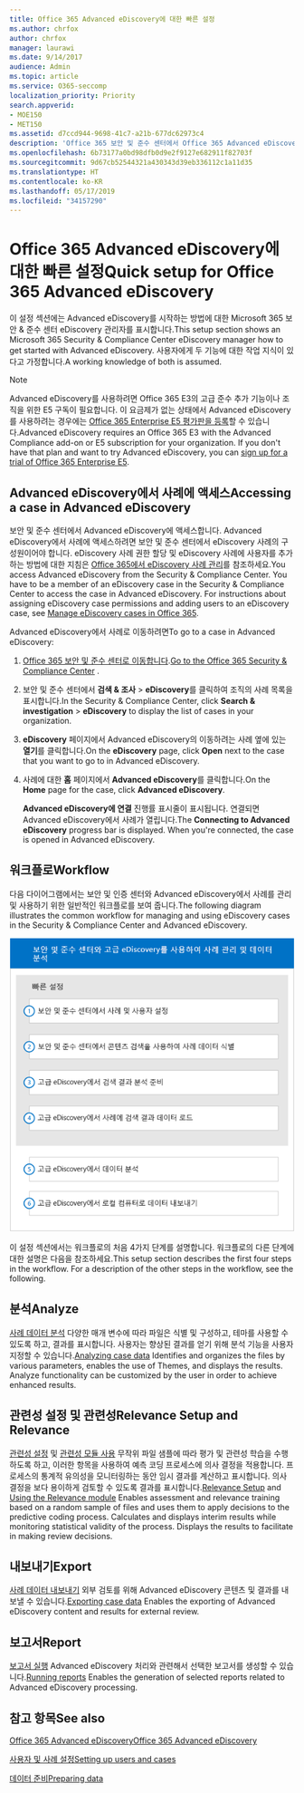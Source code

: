 ```yaml
---
title: Office 365 Advanced eDiscovery에 대한 빠른 설정
ms.author: chrfox
author: chrfox
manager: laurawi
ms.date: 9/14/2017
audience: Admin
ms.topic: article
ms.service: O365-seccomp
localization_priority: Priority
search.appverid:
- MOE150
- MET150
ms.assetid: d7ccd944-9698-41c7-a21b-677dc62973c4
description: 'Office 365 보안 및 준수 센터에서 Office 365 Advanced eDiscovery에 액세스하는 방법을 알아보고 Advanced eDiscovery를 사용하기 위한 일반적인 워크플로를 검토합니다.  '
ms.openlocfilehash: 6b73177a0bd98dfb0d9e2f9127e682911f82703f
ms.sourcegitcommit: 9d67cb52544321a430343d39eb336112c1a11d35
ms.translationtype: HT
ms.contentlocale: ko-KR
ms.lasthandoff: 05/17/2019
ms.locfileid: "34157290"
---
```

# <a name="quick-setup-for-office-365-advanced-ediscovery"></a><span data-ttu-id="8497b-103">Office 365 Advanced eDiscovery에 대한 빠른 설정</span><span class="sxs-lookup"><span data-stu-id="8497b-103">Quick setup for Office 365 Advanced eDiscovery</span></span>

<span data-ttu-id="8497b-104">이 설정 섹션에는 Advanced eDiscovery를 시작하는 방법에 대한 Microsoft 365 보안 &amp; 준수 센터 eDiscovery 관리자를 표시합니다.</span><span class="sxs-lookup"><span data-stu-id="8497b-104">This setup section shows an Microsoft 365 Security &amp; Compliance Center eDiscovery manager how to get started with Advanced eDiscovery.</span></span> <span data-ttu-id="8497b-105">사용자에게 두 기능에 대한 작업 지식이 있다고 가정합니다.</span><span class="sxs-lookup"><span data-stu-id="8497b-105">A working knowledge of both is assumed.</span></span>
  
> [!NOTE]
> <span data-ttu-id="8497b-p102">Advanced eDiscovery를 사용하려면 Office 365 E3의 고급 준수 추가 기능이나 조직을 위한 E5 구독이 필요합니다. 이 요금제가 없는 상태에서 Advanced eDiscovery를 사용하려는 경우에는 [Office 365 Enterprise E5 평가판을 등록](https://go.microsoft.com/fwlink/p/?LinkID=698279)할 수 있습니다.</span><span class="sxs-lookup"><span data-stu-id="8497b-p102">Advanced eDiscovery requires an Office 365 E3 with the Advanced Compliance add-on or E5 subscription for your organization. If you don't have that plan and want to try Advanced eDiscovery, you can [sign up for a trial of Office 365 Enterprise E5](https://go.microsoft.com/fwlink/p/?LinkID=698279).</span></span> 
  
## <a name="accessing-a-case-in-advanced-ediscovery"></a><span data-ttu-id="8497b-108">Advanced eDiscovery에서 사례에 액세스</span><span class="sxs-lookup"><span data-stu-id="8497b-108">Accessing a case in Advanced eDiscovery</span></span>

<span data-ttu-id="8497b-p103">보안 및 준수 센터에서 Advanced eDiscovery에 액세스합니다. Advanced eDiscovery에서 사례에 액세스하려면 보안 및 준수 센터에서 eDiscovery 사례의 구성원이어야 합니다. eDiscovery 사례 권한 할당 및 eDiscovery 사례에 사용자를 추가하는 방법에 대한 지침은 [Office 365에서 eDiscovery 사례 관리](manage-ediscovery-cases.md)를 참조하세요.</span><span class="sxs-lookup"><span data-stu-id="8497b-p103">You access Advanced eDiscovery from the Security &amp; Compliance Center. You have to be a member of an eDiscovery case in the Security &amp; Compliance Center to access the case in Advanced eDiscovery. For instructions about assigning eDiscovery case permissions and adding users to an eDiscovery case, see [Manage eDiscovery cases in Office 365](manage-ediscovery-cases.md).</span></span> 
  
<span data-ttu-id="8497b-112">Advanced eDiscovery에서 사례로 이동하려면</span><span class="sxs-lookup"><span data-stu-id="8497b-112">To go to a case in Advanced eDiscovery:</span></span> 
  
1. <span data-ttu-id="8497b-113">[Office 365 보안 및 준수 센터로 이동합니다](go-to-the-securitycompliance-center.md).</span><span class="sxs-lookup"><span data-stu-id="8497b-113">[Go to the Office 365 Security &amp; Compliance Center](go-to-the-securitycompliance-center.md) .</span></span> 
    
2. <span data-ttu-id="8497b-114">보안 및 준수 센터에서 **검색 &amp; 조사** \> **eDiscovery**를 클릭하여 조직의 사례 목록을 표시합니다.</span><span class="sxs-lookup"><span data-stu-id="8497b-114">In the Security &amp; Compliance Center, click **Search &amp; investigation** \> **eDiscovery** to display the list of cases in your organization.</span></span> 
    
3. <span data-ttu-id="8497b-115">**eDiscovery** 페이지에서 Advanced eDiscovery의 이동하려는 사례 옆에 있는 **열기**를 클릭합니다.</span><span class="sxs-lookup"><span data-stu-id="8497b-115">On the **eDiscovery** page, click **Open** next to the case that you want to go to in Advanced eDiscovery.</span></span> 
    
4. <span data-ttu-id="8497b-116">사례에 대한 **홈** 페이지에서 **Advanced eDiscovery**를 클릭합니다.</span><span class="sxs-lookup"><span data-stu-id="8497b-116">On the **Home** page for the case, click **Advanced eDiscovery**.</span></span>
    
    <span data-ttu-id="8497b-p104">**Advanced eDiscovery에 연결** 진행률 표시줄이 표시됩니다. 연결되면 Advanced eDiscovery에서 사례가 열립니다.</span><span class="sxs-lookup"><span data-stu-id="8497b-p104">The **Connecting to Advanced eDiscovery** progress bar is displayed. When you're connected, the case is opened in Advanced eDiscovery.</span></span> 
    
## <a name="workflow"></a><span data-ttu-id="8497b-119">워크플로</span><span class="sxs-lookup"><span data-stu-id="8497b-119">Workflow</span></span>

<span data-ttu-id="8497b-120">다음 다이어그램에서는 보안 및 인증 센터와 Advanced eDiscovery에서 사례를 관리 및 사용하기 위한 일반적인 워크플로를 보여 줍니다.</span><span class="sxs-lookup"><span data-stu-id="8497b-120">The following diagram illustrates the common workflow for managing and using eDiscovery cases in the Security &amp; Compliance Center and Advanced eDiscovery.</span></span> 
  
![다이어그램은 사용자 및 사례 설정, 사례 데이터 식별, 내보내기 및 처리를 포함하는 4가지 설정 단계와 분석 및 로컬 시스템으로 내보내기 단계를 포함하는 Office 365 Advanced eDiscovery 워크플로를 표시합니다.](media/76589ccc-789d-4581-b3a8-98d339b05979.png)
  
<span data-ttu-id="8497b-p105">이 설정 섹션에서는 워크플로의 처음 4가지 단계를 설명합니다. 워크플로의 다른 단계에 대한 설명은 다음을 참조하세요.</span><span class="sxs-lookup"><span data-stu-id="8497b-p105">This setup section describes the first four steps in the workflow. For a description of the other steps in the workflow, see the following.</span></span>
  
## <a name="analyze"></a><span data-ttu-id="8497b-124">분석</span><span class="sxs-lookup"><span data-stu-id="8497b-124">Analyze</span></span>

<span data-ttu-id="8497b-p106">[사례 데이터 분석](analyze-case-data-with-advanced-ediscovery.md) 다양한 매개 변수에 따라 파일은 식별 및 구성하고, 테마를 사용할 수 있도록 하고, 결과를 표시합니다. 사용자는 향상된 결과를 얻기 위해 분석 기능을 사용자 지정할 수 있습니다.</span><span class="sxs-lookup"><span data-stu-id="8497b-p106">[Analyzing case data](analyze-case-data-with-advanced-ediscovery.md) Identifies and organizes the files by various parameters, enables the use of Themes, and displays the results. Analyze functionality can be customized by the user in order to achieve enhanced results.</span></span> 
  
## <a name="relevance-setup-and-relevance"></a><span data-ttu-id="8497b-127">관련성 설정 및 관련성</span><span class="sxs-lookup"><span data-stu-id="8497b-127">Relevance Setup and Relevance</span></span>

<span data-ttu-id="8497b-p107">[관련성 설정](manage-relevance-setup-in-advanced-ediscovery.md) 및 [관련성 모듈 사용](use-relevance-in-advanced-ediscovery.md) 무작위 파일 샘플에 따라 평가 및 관련성 학습을 수행하도록 하고, 이러한 항목을 사용하여 예측 코딩 프로세스에 의사 결정을 적용합니다. 프로세스의 통계적 유의성을 모니터링하는 동안 임시 결과를 계산하고 표시합니다. 의사 결정을 보다 용이하게 검토할 수 있도록 결과를 표시합니다.</span><span class="sxs-lookup"><span data-stu-id="8497b-p107">[Relevance Setup](manage-relevance-setup-in-advanced-ediscovery.md) and [Using the Relevance module](use-relevance-in-advanced-ediscovery.md) Enables assessment and relevance training based on a random sample of files and uses them to apply decisions to the predictive coding process. Calculates and displays interim results while monitoring statistical validity of the process. Displays the results to facilitate in making review decisions.</span></span> 
  
## <a name="export"></a><span data-ttu-id="8497b-131">내보내기</span><span class="sxs-lookup"><span data-stu-id="8497b-131">Export</span></span>

<span data-ttu-id="8497b-132">[사례 데이터 내보내기](export-case-data-in-advanced-ediscovery.md) 외부 검토를 위해 Advanced eDiscovery 콘텐츠 및 결과를 내보낼 수 있습니다.</span><span class="sxs-lookup"><span data-stu-id="8497b-132">[Exporting case data](export-case-data-in-advanced-ediscovery.md) Enables the exporting of Advanced eDiscovery content and results for external review.</span></span> 
  
## <a name="report"></a><span data-ttu-id="8497b-133">보고서</span><span class="sxs-lookup"><span data-stu-id="8497b-133">Report</span></span>

<span data-ttu-id="8497b-134">[보고서 실행](run-reports-in-advanced-ediscovery.md) Advanced eDiscovery 처리와 관련해서 선택한 보고서를 생성할 수 있습니다.</span><span class="sxs-lookup"><span data-stu-id="8497b-134">[Running reports](run-reports-in-advanced-ediscovery.md) Enables the generation of selected reports related to Advanced eDiscovery processing.</span></span> 
  
## <a name="see-also"></a><span data-ttu-id="8497b-135">참고 항목</span><span class="sxs-lookup"><span data-stu-id="8497b-135">See also</span></span>

[<span data-ttu-id="8497b-136">Office 365 Advanced eDiscovery</span><span class="sxs-lookup"><span data-stu-id="8497b-136">Office 365 Advanced eDiscovery</span></span>](office-365-advanced-ediscovery.md)
  
[<span data-ttu-id="8497b-137">사용자 및 사례 설정</span><span class="sxs-lookup"><span data-stu-id="8497b-137">Setting up users and cases</span></span>](set-up-users-and-cases-in-advanced-ediscovery.md)
  
[<span data-ttu-id="8497b-138">데이터 준비</span><span class="sxs-lookup"><span data-stu-id="8497b-138">Preparing data</span></span>](prepare-data-for-advanced-ediscovery.md)

